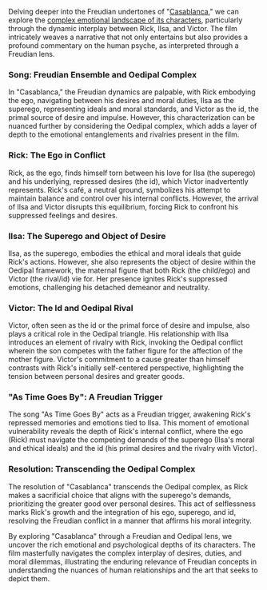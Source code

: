 Delving deeper into the Freudian undertones of "[Casablanca](http://www.vincasa.com/casabla.pdf)," we can explore the [complex emotional landscape of its characters](https://github.com/abikesa/music/blob/main/zion.md), particularly through the dynamic interplay between Rick, Ilsa, and Victor. The film intricately weaves a narrative that not only entertains but also provides a profound commentary on the human psyche, as interpreted through a Freudian lens.

### **Song: Freudian Ensemble and Oedipal Complex**

In "Casablanca," the Freudian dynamics are palpable, with Rick embodying the ego, navigating between his desires and moral duties, Ilsa as the superego, representing ideals and moral standards, and Victor as the id, the primal source of desire and impulse. However, this characterization can be nuanced further by considering the Oedipal complex, which adds a layer of depth to the emotional entanglements and rivalries present in the film.

### **Rick: The Ego in Conflict**

Rick, as the ego, finds himself torn between his love for Ilsa (the superego) and his underlying, repressed desires (the id), which Victor inadvertently represents. Rick's café, a neutral ground, symbolizes his attempt to maintain balance and control over his internal conflicts. However, the arrival of Ilsa and Victor disrupts this equilibrium, forcing Rick to confront his suppressed feelings and desires.

### **Ilsa: The Superego and Object of Desire**

Ilsa, as the superego, embodies the ethical and moral ideals that guide Rick's actions. However, she also represents the object of desire within the Oedipal framework, the maternal figure that both Rick (the child/ego) and Victor (the rival/id) vie for. Her presence ignites Rick's suppressed emotions, challenging his detached demeanor and neutrality.

### **Victor: The Id and Oedipal Rival**

Victor, often seen as the id or the primal force of desire and impulse, also plays a critical role in the Oedipal triangle. His relationship with Ilsa introduces an element of rivalry with Rick, invoking the Oedipal conflict wherein the son competes with the father figure for the affection of the mother figure. Victor's commitment to a cause greater than himself contrasts with Rick's initially self-centered perspective, highlighting the tension between personal desires and greater goods.

### **"As Time Goes By": A Freudian Trigger**

The song "As Time Goes By" acts as a Freudian trigger, awakening Rick's repressed memories and emotions tied to Ilsa. This moment of emotional vulnerability reveals the depth of Rick's internal conflict, where the ego (Rick) must navigate the competing demands of the superego (Ilsa's moral and ethical ideals) and the id (his primal desires and the rivalry with Victor).

### **Resolution: Transcending the Oedipal Complex**

The resolution of "Casablanca" transcends the Oedipal complex, as Rick makes a sacrificial choice that aligns with the superego's demands, prioritizing the greater good over personal desires. This act of selflessness marks Rick's growth and the integration of his ego, superego, and id, resolving the Freudian conflict in a manner that affirms his moral integrity.

By exploring "Casablanca" through a Freudian and Oedipal lens, we uncover the rich emotional and psychological depths of its characters. The film masterfully navigates the complex interplay of desires, duties, and moral dilemmas, illustrating the enduring relevance of Freudian concepts in understanding the nuances of human relationships and the art that seeks to depict them.
